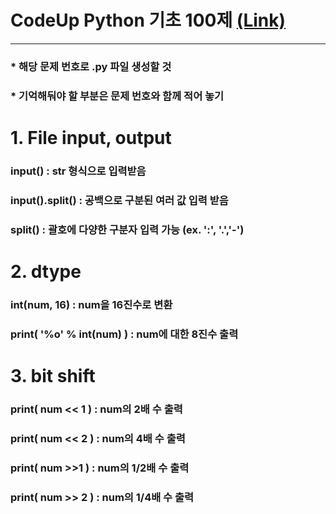 # CodeUp Python 기초 100제   [(Link)](https://codeup.kr/problemsetsol.php?psid=33)
---
### * 해당 문제 번호로 .py 파일 생성할 것
### * 기억해둬야 할 부분은 문제 번호와 함께 적어 놓기

# 1. File input, output   
### input() : str 형식으로 입력받음   
### input().split() : 공백으로 구분된 여러 값 입력 받음   
### split() : 괄호에 다양한 구분자 입력 가능 (ex. ':', '.','-')   

# 2. dtype   
### int(num, 16) : num을 16진수로 변환   
### print( '%o' % int(num) ) : num에 대한 8진수 출력   

# 3. bit shift
### print( num << 1 ) : num의 2배 수 출력
### print( num << 2 ) : num의 4배 수 출력
### print( num >>1 ) : num의 1/2배 수 출력
### print( num >> 2 ) : num의 1/4배 수 출력


